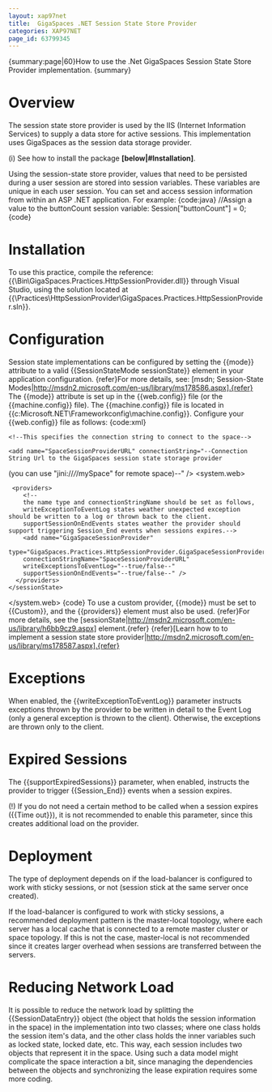 ```yaml
---
layout: xap97net
title:  GigaSpaces .NET Session State Store Provider
categories: XAP97NET
page_id: 63799345
---
```


{summary:page|60}How to use the .Net GigaSpaces Session State Store Provider implementation. {summary}

# Overview

The session state store provider is used by the IIS (Internet Information Services) to supply a data store for active sessions. This implementation uses GigaSpaces as the session data storage provider.

(i) See how to install the package **[below|#Installation]**.

Using the session-state store provider, values that need to be persisted during a user session are stored into session variables. These variables are unique in each user session. You can set and access session information from within an ASP .NET application. For example:
{code:java}
//Assign a value to the buttonCount session variable:
Session["buttonCount"] = 0;
{code}

# Installation

To use this practice, compile the reference: {{<GigaSpaces Root>\Bin\GigaSpaces.Practices.HttpSessionProvider.dll}} through Visual Studio, using the solution located at {{<GigaSpaces Root>\Practices\HttpSessionProvider\GigaSpaces.Practices.HttpSessionProvider.sln}}.

# Configuration

Session state implementations can be configured by setting the {{mode}} attribute to a valid {{SessionStateMode sessionState}} element in your application configuration.
{refer}For more details, see: [msdn; Session-State Modes|http://msdn2.microsoft.com/en-us/library/ms178586.aspx].{refer}
The {{mode}} attribute is set up in the {{web.config}} file (or the {{machine.config}} file). The {{machine.config}} file is located in {{c:Microsoft.NET\Frameworkconfig\machine.config}}.
Configure your {{web.config}} file as follows:
{code:xml}
<configuration xmlns="http://schemas.microsoft.com/.NetConfiguration/v2.0">

  <connectionStrings>

    <!--This specifies the connection string to connect to the space-->

    <add name="SpaceSessionProviderURL" connectionString="--Connection String Url to the GigaSpaces session state storage provider
(you can use "jini://*/*/mySpace" for remote space)--" />
  </connectionStrings>
  <system.web>
    <sessionState mode="Custom"
    customProvider="GigaSpaceSessionProvider"
    cookieless="true"
    timeout="5"
    regenerateExpiredSessionId="true">

     <providers>
        <!--
        the name type and connectionStringName should be set as follows,
        writeExceptionToEventLog states weather unexpected exception should be written to a log or thrown back to the client.
        supportSessionOnEndEvents states weather the provider should support triggering Session_End events when sessions expires.-->
        <add name="GigaSpaceSessionProvider"
        type="GigaSpaces.Practices.HttpSessionProvider.GigaSpaceSessionProvider"
        connectionStringName="SpaceSessionProviderURL"
        writeExceptionsToEventLog="--true/false--"
        supportSessionOnEndEvents="--true/false--" />
      </providers>
    </sessionState>
  </system.web>
</configuration>
{code}
To use a custom provider, {{mode}} must be set to {{Custom}}, and the {{providers}} element must also be used.
{refer}For more details, see the [sessionState|http://msdn2.microsoft.com/en-us/library/h6bb9cz9.aspx] element.{refer}
{refer}[Learn how to to implement a session state store provider|http://msdn2.microsoft.com/en-us/library/ms178587.aspx].{refer}

# Exceptions

When enabled, the {{writeExceptionToEventLog}} parameter instructs exceptions thrown by the provider to be written in detail to the Event Log (only a general exception is thrown to the client). Otherwise, the exceptions are thrown only to the client.

# Expired Sessions

The {{supportExpiredSessions}} parameter, when enabled, instructs the provider to trigger {{Session_End}} events when a session expires.

(!) If you do not need a certain method to be called when a session expires ({{Time out}}), it is not recommended to enable this parameter, since this creates additional load on the provider.

# Deployment

The type of deployment depends on if the load-balancer is configured to work with sticky sessions, or not (session stick at the same server once created).

If the load-balancer is configured to work with sticky sessions, a recommended deployment pattern is the master-local topology, where each server has a local cache that is connected to a remote master cluster or space topology. If this is not the case, master-local is not recommended since it creates larger overhead when sessions are transferred between the servers.

# Reducing Network Load

It is possible to reduce the network load by splitting the {{SessionDataEntry}} object (the object that holds the session information in the space) in the implementation into two classes; where one class holds the session item's data, and the other class holds the inner variables such as locked state, locked date, etc. This way, each session includes two objects that represent it in the space. Using such a data model might complicate the space interaction a bit, since managing the dependencies between the objects and synchronizing the lease expiration requires some more coding.